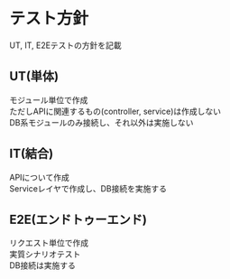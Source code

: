 # テスト方針
UT, IT, E2Eテストの方針を記載

## UT(単体)
モジュール単位で作成<br>
ただしAPIに関連するもの(controller, service)は作成しない<br>
DB系モジュールのみ接続し、それ以外は実施しない

## IT(結合)
APIについて作成<br>
Serviceレイヤで作成し、DB接続を実施する

## E2E(エンドトゥーエンド)
リクエスト単位で作成<br>
実質シナリオテスト<br>
DB接続は実施する